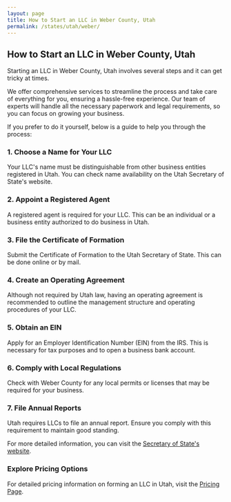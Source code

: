 ```yaml
---
layout: page
title: How to Start an LLC in Weber County, Utah
permalink: /states/utah/weber/
---
```


<h2>How to Start an LLC in Weber County, Utah</h2>

<p>Starting an LLC in Weber County, Utah involves several steps and it can get tricky at times.</p>

<p>We offer comprehensive services to streamline the process and take care of everything for you, ensuring a hassle-free experience. Our team of experts will handle all the necessary paperwork and legal requirements, so you can focus on growing your business.</p>

<p>If you prefer to do it yourself, below is a guide to help you through the process:</p>

<h3>1. Choose a Name for Your LLC</h3>
<p>Your LLC's name must be distinguishable from other business entities registered in Utah. You can check name availability on the Utah Secretary of State's website.</p>

<h3>2. Appoint a Registered Agent</h3>
<p>A registered agent is required for your LLC. This can be an individual or a business entity authorized to do business in Utah.</p>

<h3>3. File the Certificate of Formation</h3>
<p>Submit the Certificate of Formation to the Utah Secretary of State. This can be done online or by mail.</p>

<h3>4. Create an Operating Agreement</h3>
<p>Although not required by Utah law, having an operating agreement is recommended to outline the management structure and operating procedures of your LLC.</p>

<h3>5. Obtain an EIN</h3>
<p>Apply for an Employer Identification Number (EIN) from the IRS. This is necessary for tax purposes and to open a business bank account.</p>

<h3>6. Comply with Local Regulations</h3>
<p>Check with Weber County for any local permits or licenses that may be required for your business.</p>

<h3>7. File Annual Reports</h3>
<p>Utah requires LLCs to file an annual report. Ensure you comply with this requirement to maintain good standing.</p>

<p>For more detailed information, you can visit the <a href="https://www.sos.utah.gov/">Secretary of State's website</a>.</p>

<h3>Explore Pricing Options</h3>
<p>For detailed pricing information on forming an LLC in Utah, visit the <a href="{ '/new-pricing/' | relative_url }">Pricing Page</a>.</p>
